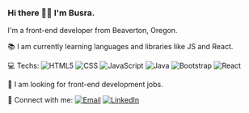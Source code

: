 ### Hi there 👋🏻 I'm Busra.

I'm a front-end developer from Beaverton, Oregon. 

📚 I am currently learning languages and libraries like JS and React.

💻 Techs:   ![HTML5](https://img.shields.io/badge/-HTML5-333333?style=flat&logo=HTML5)
  ![CSS](https://img.shields.io/badge/-CSS-333333?style=flat&logo=CSS3&logoColor=1572B6)
  ![JavaScript](https://img.shields.io/badge/-JavaScript-333333?style=flat&logo=javascript)
  ![Java](https://img.shields.io/badge/-Java-333333?style=flat&logo=Java&logoColor=007396)
  ![Bootstrap](https://img.shields.io/badge/-Bootstrap-333333?style=flat&logo=bootstrap&logoColor=563D7C)
  ![React](https://img.shields.io/badge/-React-333333?style=flat&logo=react)
  
💼 I am looking for front-end development jobs.
  
🤝 Connect with me:  <a href="mailto:bnuygur@gmail.com"><img alt="Email" src="https://img.shields.io/badge/Email-bnuygur@gmail.com-blue?style=flat-square&logo=gmail"></a> 
<a href="https://www.linkedin.com/in/busrauygurbarut/"><img alt="LinkedIn" src="https://img.shields.io/badge/LinkedIn-Busra%20Uygur%20Barut-blue?style=flat-square&logo=linkedin"></a>
